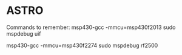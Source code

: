 ASTRO
=====
Commands to remember:
msp430-gcc -mmcu=msp430f2013
sudo mspdebug uif

msp430-gcc -mmcu=msp430f2274 
sudo mspdebug rf2500
